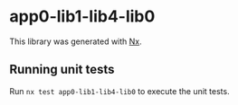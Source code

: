 # app0-lib1-lib4-lib0

This library was generated with [Nx](https://nx.dev).

## Running unit tests

Run `nx test app0-lib1-lib4-lib0` to execute the unit tests.
